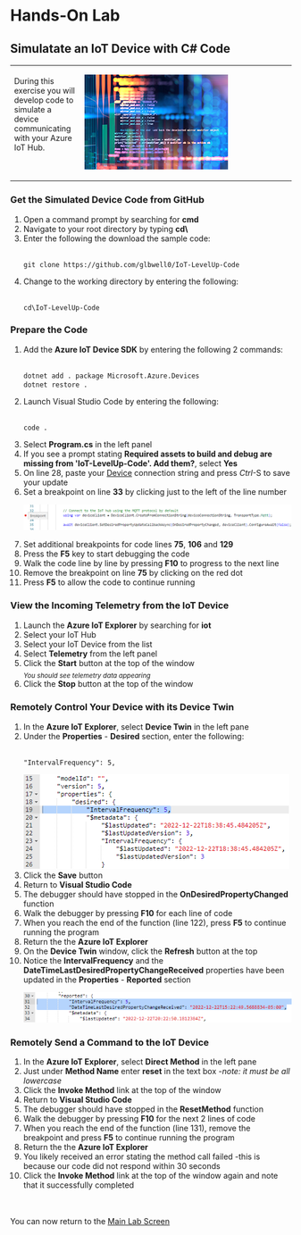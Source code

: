 <h1>Hands-On Lab</h1>

<h2>Simulatate an IoT Device with C# Code</h2>
<table>
<tr>
<td width="25%" valign="top"><br>During this exercise you will develop code to simulate a device communicating with your Azure IoT Hub.</td>
<td>

![EventGridDiagram](./images/IoT_Code.png) 

</td>
</tr>
</table>
<p>
<h3>Get the Simulated Device Code from GitHub</h3>
<ol>
  <li>Open a command prompt by searching for <b>cmd</b>
  <li>Navigate to your root directory by typing <b>cd\</b>
  <li>Enter the following the download the sample code:
<pre><code class="lang-azurecli" title="JSON">
git clone https://github.com/glbwell0/IoT-LevelUp-Code
</pre></code>
  <li>Change to the working directory by entering the following:
<pre><code class="lang-azurecli" title="JSON">
cd\IoT-LevelUp-Code
</pre></code>
</ol>
<h3>Prepare the Code</h3>
<ol>
  <li>Add the <b>Azure IoT Device SDK</b> by entering the following 2 commands:
<pre><code class="lang-azurecli" title="JSON">
dotnet add . package Microsoft.Azure.Devices
dotnet restore .
</pre></code>
  <li>Launch Visual Studio Code by entering the following:
<pre><code class="lang-azurecli" title="JSON">
code .
</pre></code>
  <li>Select <b>Program.cs</b> in the left panel
  <li>If you see a prompt stating <b>Required assets to build and debug are missing from 'IoT-LevelUp-Code'.  Add them?</b>, select <b>Yes</b>
  <li>On line 28, paste your <u>Device</u> connection string and press <i>Ctrl</i>-S to save your update
  <li>Set a breakpoint on line <b>33</b> by clicking just to the left of the line number
<p><img src="./images/CodeBreakpoint.png">
  <li>Set additional breakpoints for code lines <b>75</b>, <b>106</b> and <b>129</b>
  <li>Press the <b>F5</b> key to start debugging the code
  <li>Walk the code line by line by pressing <b>F10</b> to progress to the next line
  <li>Remove the breakpoint on line <b>75</b> by clicking on the red dot
  <li>Press <b>F5</b> to allow the code to continue running
</ol>
<h3>View the Incoming Telemetry from the IoT Device</h3>
<ol>
  <li>Launch the <b>Azure IoT Explorer</b> by searching for <b>iot</b>
  <li>Select your IoT Hub
  <li>Select your IoT Device from the list
  <li>Select <b>Telemetry</b> from the left panel
  <li>Click the <b>Start</b> button at the top of the window<br>
    <sub><i>You should see telemetry data appearing</sub></i>
  <li>Click the <b>Stop</b> button at the top of the window
</ol>
<h3>Remotely Control Your Device with its Device Twin</h3>
<ol>
  <li>In the <b>Azure IoT Explorer</b>, select <b>Device Twin</b> in the left pane
  <li>Under the <b>Properties</b> - <b>Desired</b> section, enter the following:
<pre><code class="lang-azurecli" title="JSON">
"IntervalFrequency": 5,
</pre></code>
<img src="./images/DesiredProperties.png">
  <li>Click the <b>Save</b> button
  <li>Return to <b>Visual Studio Code</b> 
  <li>The debugger should have stopped in the <b>OnDesiredPropertyChanged</b> function
  <li>Walk the debugger by pressing <b>F10</b> for each line of code
  <li>When you reach the end of the function (line 122), press <b>F5</b> to continue running the program
  <li>Return the the <b>Azure IoT Explorer</b>
  <li>On the <b>Device Twin</b> window, click the <b>Refresh</b> button at the top
  <li>Notice the <b>IntervalFrequency</b> and the <b>DateTimeLastDesiredPropertyChangeReceived</b> properties have been updated in the <b>Properties</b> - <b>Reported</b> section
    <p><img src="./images/ReportedProperties.png">
    </ol>
<h3>Remotely Send a Command to the IoT Device</h3>
<ol>
  <li>In the <b>Azure IoT Explorer</b>, select <b>Direct Method</b> in the left pane
  <li>Just under <b>Method Name</b> enter <b>reset</b> in the text box -<i>note: it must be all lowercase</i>
  <li>Click the <b>Invoke Method</b> link at the top of the window
  <li>Return to <b>Visual Studio Code</b> 
  <li>The debugger should have stopped in the <b>ResetMethod</b> function
  <li>Walk the debugger by pressing <b>F10</b> for the next 2 lines of code
  <li>When you reach the end of the function (line 131), remove the breakpoint and press <b>F5</b> to continue running the program
  <li>Return the the <b>Azure IoT Explorer</b>
  <li>You likely received an error stating the method call failed -this is because our code did not respond within 30 seconds
  <li>Click the <b>Invoke Method</b> link at the top of the window again and note that it successfully completed
</ol>
<br><br>
  You can now return to the <a href="README.md">Main Lab Screen</a>
    
